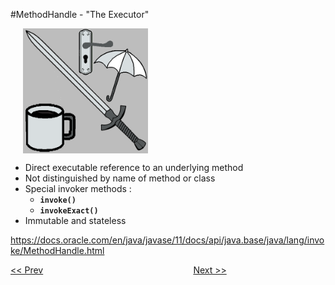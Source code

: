 #MethodHandle - "The Executor"

<img align="center" src="MethodHandle.png" alt="MethodHandles are just Handles that can be acted on" title="MethodHandle" hspace="20" width="200"/>


* Direct executable reference to an underlying method
* Not distinguished by name of method or class
* Special invoker methods :
  * **`invoke()`**
  * **`invokeExact()`**
* Immutable and stateless


https://docs.oracle.com/en/java/javase/11/docs/api/java.base/java/lang/invoke/MethodHandle.html


[<< Prev](page09.md) 
&#160;&#160;&#160;&#160;&#160;&#160;&#160;&#160;&#160;&#160;&#160;
&#160;&#160;&#160;&#160;&#160;&#160;&#160;&#160;&#160;&#160;&#160;
&#160;&#160;&#160;&#160;&#160;&#160;&#160;&#160;&#160;&#160;&#160;
&#160;&#160;&#160;&#160;&#160;&#160;&#160;&#160;&#160;&#160;&#160;
&#160;&#160;&#160;&#160;&#160;&#160;&#160;&#160;&#160;&#160;&#160; 
[Next >>](page11.md) 
